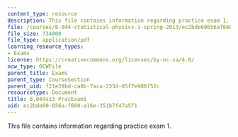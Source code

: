 ```yaml
---
content_type: resource
description: This file contains information regarding practice exam 1.
file: /courses/8-044-statistical-physics-i-spring-2013/ec2bde60656af660a16e351b7f47a5f1_MIT8_044S13_E1P.pdf
file_size: 734000
file_type: application/pdf
learning_resource_types:
- Exams
license: https://creativecommons.org/licenses/by-nc-sa/4.0/
ocw_type: OCWFile
parent_title: Exams
parent_type: CourseSection
parent_uid: f21e39bd-ca8b-7aca-233d-05f7e986f52c
resourcetype: Document
title: 8.044s13 PracExam1
uid: ec2bde60-656a-f660-a16e-351b7f47a5f1
---
```

This file contains information regarding practice exam 1.